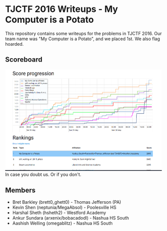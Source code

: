 # TJCTF 2016 Writeups - My Computer is a Potato
This repository contains some writeups for the problems in TJCTF 2016. Our team name was "My Computer is a Potato", and we placed 1st. We also flag hoarded.

## Scoreboard
![](scoreboard.png)
In case you doubt us. Or if you don't. 

## Members
* Bret Barkley (brett0_ghett0) - Thomas Jefferson (PA)
* Kevin Shen (neptunia/MegaAbsol) - Poolesville HS
* Harshal Sheth (hsheth2) - Westford Academy
* Ankur Sundara (arxenix/bobacadodl) - Nashua HS South
* Aashish Welling (omegablitz) - Nashua HS South